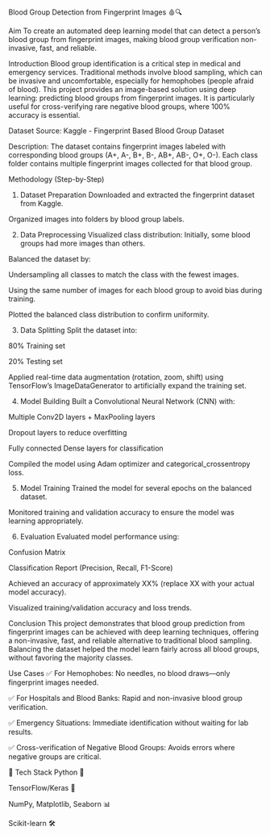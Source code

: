 Blood Group Detection from Fingerprint Images 🩸🔍

Aim
To create an automated deep learning model that can detect a person’s blood group from fingerprint images, making blood group verification non-invasive, fast, and reliable.

Introduction
Blood group identification is a critical step in medical and emergency services. Traditional methods involve blood sampling, which can be invasive and uncomfortable, especially for hemophobes (people afraid of blood).
This project provides an image-based solution using deep learning: predicting blood groups from fingerprint images.
It is particularly useful for cross-verifying rare negative blood groups, where 100% accuracy is essential.

Dataset
Source: Kaggle - Fingerprint Based Blood Group Dataset

Description:
The dataset contains fingerprint images labeled with corresponding blood groups (A+, A-, B+, B-, AB+, AB-, O+, O-).
Each class folder contains multiple fingerprint images collected for that blood group.

Methodology (Step-by-Step)
1. Dataset Preparation
Downloaded and extracted the fingerprint dataset from Kaggle.

Organized images into folders by blood group labels.

2. Data Preprocessing
Visualized class distribution: Initially, some blood groups had more images than others.

Balanced the dataset by:

Undersampling all classes to match the class with the fewest images.

Using the same number of images for each blood group to avoid bias during training.

Plotted the balanced class distribution to confirm uniformity.

3. Data Splitting
Split the dataset into:

80% Training set

20% Testing set

Applied real-time data augmentation (rotation, zoom, shift) using TensorFlow’s ImageDataGenerator to artificially expand the training set.

4. Model Building
Built a Convolutional Neural Network (CNN) with:

Multiple Conv2D layers + MaxPooling layers

Dropout layers to reduce overfitting

Fully connected Dense layers for classification

Compiled the model using Adam optimizer and categorical_crossentropy loss.

5. Model Training
Trained the model for several epochs on the balanced dataset.

Monitored training and validation accuracy to ensure the model was learning appropriately.

6. Evaluation
Evaluated model performance using:

Confusion Matrix

Classification Report (Precision, Recall, F1-Score)

Achieved an accuracy of approximately XX% (replace XX with your actual model accuracy).

Visualized training/validation accuracy and loss trends.

Conclusion
This project demonstrates that blood group prediction from fingerprint images can be achieved with deep learning techniques, offering a non-invasive, fast, and reliable alternative to traditional blood sampling.
Balancing the dataset helped the model learn fairly across all blood groups, without favoring the majority classes.

Use Cases
✅ For Hemophobes: No needles, no blood draws—only fingerprint images needed.

✅ For Hospitals and Blood Banks: Rapid and non-invasive blood group verification.

✅ Emergency Situations: Immediate identification without waiting for lab results.

✅ Cross-verification of Negative Blood Groups: Avoids errors where negative groups are critical.

🚀 Tech Stack
Python 🐍

TensorFlow/Keras 🤖

NumPy, Matplotlib, Seaborn 📊

Scikit-learn 🛠️

